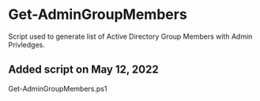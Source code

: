 # Get-AdminGroupMembers
Script used to generate list of Active Directory Group Members with Admin Privledges.

## Added script on May 12, 2022
Get-AdminGroupMembers.ps1